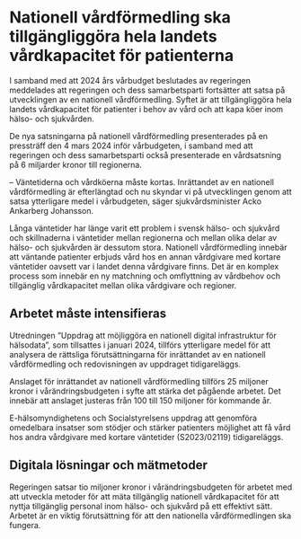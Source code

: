 # Nationell vårdförmedling ska tillgängliggöra hela landets vårdkapacitet för patienterna

I samband med att 2024 års vårbudget beslutades av regeringen meddelades att regeringen och dess samarbetsparti fortsätter att satsa på utvecklingen av en nationell vårdförmedling. Syftet är att tillgängliggöra hela landets vårdkapacitet för patienter i behov av vård och att kapa köer inom hälso- och sjukvården.

De nya satsningarna på nationell vårdförmedling presenterades på en pressträff den 4 mars 2024 inför vårbudgeten, i samband med att regeringen och dess samarbetsparti också presenterade en vårdsatsning på 6 miljarder kronor till regionerna.

– Väntetiderna och vårdköerna måste kortas. Inrättandet av en nationell vårdförmedling är efterlängtad och nu skyndar vi på utvecklingen genom att satsa ytterligare medel i vårbudgeten, säger sjukvårdsminister Acko Ankarberg Johansson.

Långa väntetider har länge varit ett problem i svensk hälso- och sjukvård och skillnaderna i väntetider mellan regionerna och mellan olika delar av hälso- och sjukvården är dessutom stora. Nationell vårdförmedling innebär att väntande patienter erbjuds vård hos en annan vårdgivare med kortare väntetider oavsett var i landet denna vårdgivare finns. Det är en komplex process som innebär en ny matchning och omflyttning av vårdbehov och tillgänglig vårdkapacitet mellan olika vårdgivare och regioner.

## Arbetet måste intensifieras

Utredningen ”Uppdrag att möjliggöra en nationell digital infrastruktur för hälsodata”, som tillsattes i januari 2024, tillförs ytterligare medel för att analysera de rättsliga förutsättningarna för inrättandet av en nationell vårdförmedling och redovisningen av uppdraget tidigareläggs.

Anslaget för inrättandet av nationell vårdförmedling tillförs 25 miljoner kronor i vårändringsbudgeten i syfte att stärka det pågående arbetet. Det innebär att anslaget justeras från 100 till 150 miljoner för kommande år.

E-hälsomyndighetens och Socialstyrelsens uppdrag att genomföra omedelbara insatser som stödjer och stärker patienters möjlighet att få vård hos andra vårdgivare med kortare väntetider (S2023/02119) tidigareläggs.

## Digitala lösningar och mätmetoder

Regeringen satsar tio miljoner kronor i vårändringsbudgeten för arbetet med att utveckla metoder för att mäta tillgänglig nationell vårdkapacitet för att nyttja tillgänglig personal inom hälso- och sjukvård på ett effektivt sätt. Arbetet är en viktig förutsättning för att den nationella vårdförmedlingen ska fungera.
